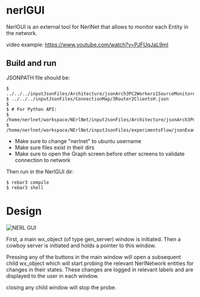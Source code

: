 nerlGUI
=====

NerlGUI is an external tool for NerlNet that allows to monitor each Entity in the network.

video example: https://www.youtube.com/watch?v=PJFUqJaL9mI

Build and run
-----

JSONPATH file should be:

    $ ../../../inputJsonFiles/Architecture/jsonArch3PC2Workers1SourceMonitored.json
    $ ../../../inputJsonFiles/ConnectionMap/3Router2ClientsH.json
    $ 
    $ # For Python API:
    $ /home/nerlnet/workspace/NErlNet/inputJsonFiles/Architecture/jsonArch3PC2Workers1SourceMonitored.json
    $ /home/nerlnet/workspace/NErlNet/inputJsonFiles/experimentsFlow/jsonExampleExpFlow2Worke3Router1Source.json

* Make sure to change "nerlnet" to ubuntu username
* Make sure files exist in their dirs
* Make sure to open the Graph screen before other screens to validate connection to network

Then run in the NerlGUI dir:

    $ rebar3 compile
    $ rebar3 shell


Design
====

![NERL GUI](https://user-images.githubusercontent.com/1270091/186702022-98313349-fdeb-472c-b30e-ef9874a3705d.png)

First, a main wx_object (of type gen_server) window is initiated. Then a cowboy server is initiated and holds a pointer to this window.

Pressing any of the buttons in the main window will open a subsequent child wx_object which will start probing the relevant NerlNetwork entities for changes in their states. These changes are logged in relevant labels and are displayed to the user in each window.

closing any child window will stop the probe.
